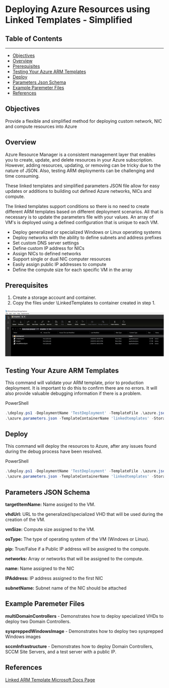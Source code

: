 # Deploying Azure Resources using Linked Templates - Simplified

## __Table of Contents__

---

  - [Objectives](#objectives)
  - [Overview](#overview)
  - [Prerequisites](#prerequisites)
  - [Testing Your Azure ARM Templates](#testing-your-azure-arm-templates)
  - [Deploy](#deploy)
  - [Parameters Json Schema](#parameters-json-schema)
  - [Example Paremeter Files](#example-paremeter-files)
  - [References](#references)

## __Objectives__

Provide a flexible and simplified method for deploying custom network, NIC and compute resources into Azure

## __Overview__

Azure Resource Manager is a consistent management layer that enables you to create, update, and delete resources in your Azure subscription.  However, adding resources, updating, or removing can be tricky due to the nature of JSON.  Also, testing ARM deployments can be challenging and time consuming.

These linked templates and simplified parameters JSON file allow for easy updates or additions to building out defined Azure networks, NICs and compute.

The linked templates support conditions so there is no need to create different ARM templates based on different deployment scenarios.  All that is necessary is to update the parameters file with your values.  An array of VM's is deployed using a defined configuration that is unique to each VM.

- Deploy generalized or specialized Windows or Linux operating systems
- Deploy networks with the ability to define subnets and address prefixes
- Set custom DNS server settings
- Define custom IP address for NICs
- Assign NICs to defined networks
- Support single or dual NIC computer resources
- Easily assign public IP addresses to compute
- Define the compute size for each specific VM in the array

## __Prerequisites__

1. Create a storage account and container.
2. Copy the files under \LinkedTemplates to container created in step 1.

![StorageContainer](images/linkedtemplates.PNG)

## __Testing Your Azure ARM Templates__

This command will validate your ARM template, prior to production deployment.  It is important to do this to confirm there are no errors.  It will also provide valuable debugging information if there is a problem.

PowerShell

```PowerShell
.\deploy.ps1 -DeploymentName 'TestDeployment' -TemplateFile .\azure.json -TemplateParameterFile `
.\azure.parameters.json -TemplateContainerName 'linkedtemplates' -StorageAccountName 'containerslabdiag' -LinkedTemplatePath 'https://containerslabdiag.blob.core.usgovcloudapi.net/linkedtemplates' -debug
```

## __Deploy__

This command will deploy the resources to Azure, after any issues found during the debug process have been resolved.

PowerShell

```PowerShell
.\deploy.ps1 -DeploymentName 'TestDeployment' -TemplateFile .\azure.json -TemplateParameterFile `
.\azure.parameters.json -TemplateContainerName 'linkedtemplates' -StorageAccountName 'containerslabdiag' -LinkedTemplatePath 'https://containerslabdiag.blob.core.usgovcloudapi.net/linkedtemplates'
```

## __Parameters JSON Schema__

**targetItemName:** Name assiged to the VM.

**vhdUrl:** URL to the generalized/specialized VHD that will be used during the creation of the VM.

**vmSize:** Compute size assigned to the VM.

**osType:** The type of operating system of the VM (Windows or Linux).

**pip:** True/False if a Public IP address will be assigned to the compute.

**networks:** Array or networks that will be assigned to the compute.

**name:** Name assigned to the NIC

**IPAddress:** IP address assigned to the first NIC

**subnetName:** Subnet name of the NIC should be attached

## __Example Paremeter Files__

**multiDomainControllers** - Demonstrates how to deploy specialized VHDs to deploy two Domain Controllers.

**syspreppedWindowsImage** - Demonstrates how to deploy two sysprepped Windows images

**sccmInfrastructure** - Demonstrates how to deploy Domain Controllers, SCCM Site Servers, and a test server with a public IP.

## __References__

[Linked ARM Template Microsoft Docs Page](https://docs.microsoft.com/en-us/azure/azure-resource-manager/resource-group-linked-templates)
